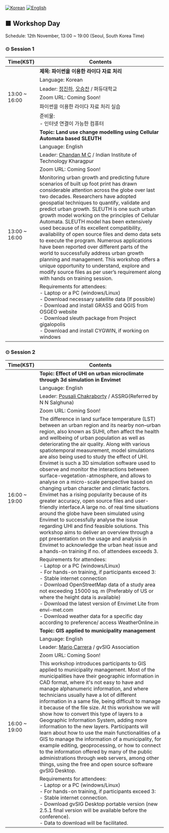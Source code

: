 [![Korean](https://img.shields.io/badge/language-Korean-blue.svg)](https://foss4g.osgeo.kr/)
[![English](https://img.shields.io/badge/language-English-orange.svg)](en)

## ■ Workshop Day
Schedule: 12th November, 13:00 ~ 19:00 (Seoul, South Korea Time)

### ⊙ Session 1
<table>
  <thead>
    <tr>
      <th>Time(KST)</th>
      <th>Contents</th>
    </tr>
  </thead>
  <tbody>
    <tr>
      <td rowspan=6>13:00 ~ 16:00</td>
      <td><b>제목: 파이썬을 이용한 라이다 자료 처리</b></td>
    </tr>
    <tr>
      <td>Language: Korean</td>
    </tr>
    <tr>
      <td>Leader: <a href="mailto:jinha@purdue.edu">정진하</a>, <a href="mailto:oh231@purdue.edu">오승찬</a> / 퍼듀대학교</td>
    </tr>
    <tr>
      <td>Zoom URL: Coming Soon!</td>
    </tr>
    <tr>
      <td>파이썬을 이용한 라이다 자료 처리 실습</td>
    </tr>
    <tr>
      <td>준비물:<br>
        - 인터넷 연결이 가능한 컴퓨터</td>
    </tr>
    <tr>
      <td rowspan=6>13:00 ~ 16:00</td>
      <td><b>Topic: Land use change modelling using Cellular Automata based SLEUTH</b></td>
    </tr>
    <tr>
      <td>Language: English</td>
    </tr>
    <tr>
      <td>Leader: <a href="mailto:chandan.gisnitk@gmail.com">Chandan M C</a> / Indian Institute of Technology Kharagpur</td>
    </tr>
    <tr>
      <td>Zoom URL: Coming Soon!</td>
    </tr>
    <tr>
      <td>Monitoring urban growth and predicting future scenarios of built up foot print has drawn considerable attention across the globe over last two decades. Researchers have adopted geospatial techniques to quantify, validate and predict urban growth. SLEUTH is one such urban growth model working on the principles of Cellular Automata.  SLEUTH model has been extensively used because of its excellent compatibility, availability of open source files and demo data sets to execute the program. Numerous applications have been reported over different parts of the world to successfully address urban growth planning and management. This workshop offers a unique opportunity to understand, explore and modify source files as per user’s requirement along with hands on training session.</td>
    </tr>
    <tr>
      <td>Requirements for attendees:<br>
          - Laptop or a PC (windows/Linux)<br>
          - Download necessary satellite data (If possible)<br> 
          - Download and install GRASS and QGIS from OSGEO website<br>
          - Download sleuth package from Project gigalopolis<br>
          - Download and install CYGWIN, if working on windows</td>
    </tr>
  </tbody>
</table>

### ⊙ Session 2

<table>
  <thead>
    <tr>
      <th>Time(KST)</th>
      <th>Contents</th>
    </tr>
  </thead>
  <tbody>
    <tr>
      <td rowspan=6>16:00 ~ 19:00</td>
      <td><b>Topic: Effect of UHI on urban microclimate through 3d simulation in Envimet</b></td> 
    </tr>
    <tr>
      <td>Language: English</td>
    </tr>
    <tr>
      <td>Leader: <a href="mailto:c.pousali@yahoo.in">Pousali Chakraborty</a> / ASSRG(Referred by N N Salghuna)</td>
    </tr>
    <tr>
      <td>Zoom URL: Coming Soon!</td>
    </tr>
    <tr>
      <td>The difference in land surface temperature (LST) between an urban region and its nearby non–urban region, also known as SUHI, often affect the health and wellbeing of urban population as well as deteriorating the air quality. Along with various spatiotemporal measurement, model simulations are also being used to study the effect of UHI. Envimet is such a 3D simulation software used to observe and monitor the interactions between surface-vegetation-atmosphere, and allows to analyse on a micro-scale perspective based on changing urban character and climatic factors. Envimet has a rising popularity because of its greater accuracy, open source files and user-friendly interface.A large no. of real time situations around the globe have been simulated using Envimet to successfully analyse the issue regarding UHI and find feasible solutions. This workshop aims to deliver an overview through a ppt presentation on the usage and analysis in Envimet to acknowledge the urban heat issue and a hands-on training if no. of attendees exceeds 3.</td>
    </tr>
    <tr>
      <td>Requirements for attendees:<br>
          - Laptop or a PC (windows/Linux)<br>
          - For hands-on training, if participants exceed 3:<br>
          - Stable internet connection<br>
          - Download OpenStreetMap data of a study area not exceeding 15000 sq. m (Preferably of US or where the height data is available)<br>
          - Download the latest version of Envimet Lite from envi-met.com<br>
          - Download weather data for a specific day according to preference/ access WeatherOnline.in</td>
    </tr>
    <tr>
      <td rowspan=6>16:00 ~ 19:00</td>
      <td><b>Topic: GIS applied to municipality management</b></td> 
    </tr>
    <tr>
      <td>Language: English</td>
    </tr>
    <tr>
      <td>Leader: <a href="mailto:mcarrera@gvsig.com">Mario Carrera</a> / gvSIG Association</td>
    </tr>
    <tr>
      <td>Zoom URL: Coming Soon!</td>
    </tr>
    <tr>
      <td>This workshop introduces participants to GIS applied to municipality management. 
      Most of the municipalities have their geographic information in CAD format, where it's not easy to have and manage alphanumeric information, and where technicians usually have a lot of different information in a same file, being difficult to manage it because of the file size. 
      At this workshow we will show how to convert this type of layers to a Geographic Information System, adding more information to the new layers. 
      Participants will learn about how to use the main functionalities of a GIS to manage the information of a municipality, for example editing, geoprocessing, or how to connect to the information offered by many of the public administrations through web servers, among other things, using the free and open source software gvSIG Desktop.</td>
    </tr>
    <tr>
      <td>Requirements for attendees:<br>
          - Laptop or a PC (windows/Linux)<br>
          - For hands-on training, if participants exceed 3: <br>
          - Stable internet connection. <br>
          - Download gvSIG Desktop portable version (new 2.5.1 final version will be available before the conference). <br>
          - Data to download will be facilitated. </td>
    </tr>
  </tbody>
</table>
